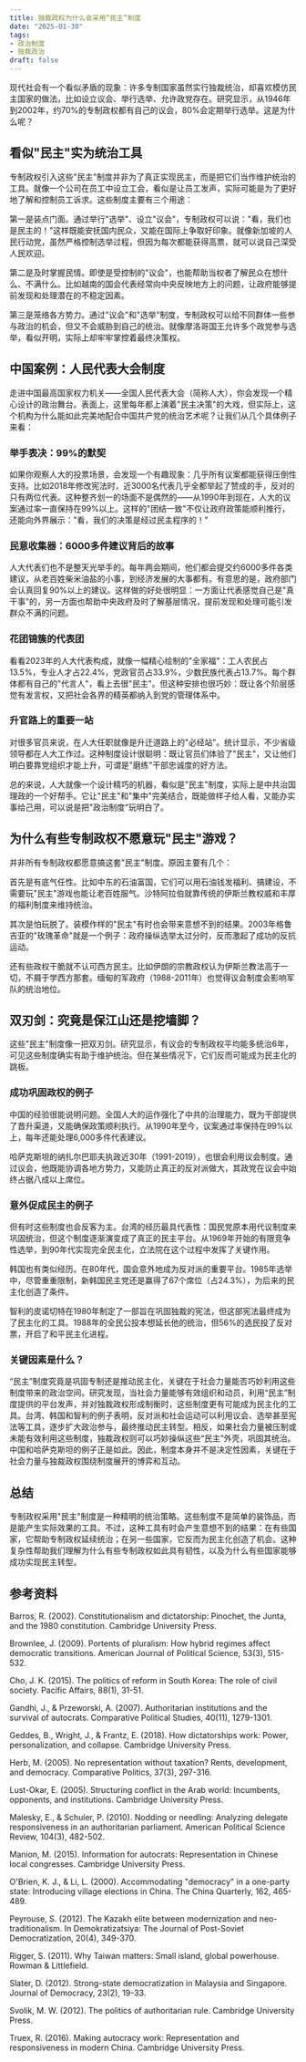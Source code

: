 ```yaml
---
title: 独裁政权为什么会采用“民主”制度
date: "2025-01-30"
tags:
- 政治制度
- 独裁政治
draft: false
---
```


现代社会有一个看似矛盾的现象：许多专制国家虽然实行独裁统治，却喜欢模仿民主国家的做法，比如设立议会、举行选举、允许政党存在。研究显示，从1946年到2002年，约70%的专制政权都有自己的议会，80%会定期举行选举。这是为什么呢？

## 看似"民主"实为统治工具

专制政权引入这些"民主"制度并非为了真正实现民主，而是把它们当作维护统治的工具。就像一个公司在员工中设立工会，看似是让员工发声，实际可能是为了更好地了解和控制员工诉求。这些制度主要有三个用途：

第一是装点门面。通过举行"选举"、设立"议会"，专制政权可以说："看，我们也是民主的！"这样既能安抚国内民众，又能在国际上争取好印象。就像新加坡的人民行动党，虽然严格控制选举过程，但因为每次都能获得高票，就可以说自己深受人民欢迎。

第二是及时掌握民情。即使是受控制的"议会"，也能帮助当权者了解民众在想什么、不满什么。比如越南的国会代表经常向中央反映地方上的问题，让政府能够提前发现和处理潜在的不稳定因素。

第三是笼络各方势力。通过"议会"和"选举"制度，专制政权可以给不同群体一些参与政治的机会，但又不会威胁到自己的统治。就像摩洛哥国王允许多个政党参与选举，看似开明，实际上却牢牢掌控着最终决策权。

## 中国案例：人民代表大会制度

走进中国最高国家权力机关——全国人民代表大会（简称人大），你会发现一个精心设计的政治舞台。表面上，这里每年都上演着"民主决策"的大戏，但实际上，这个机构为什么能如此完美地配合中国共产党的统治艺术呢？让我们从几个具体例子来看：

### 举手表决：99%的默契

如果你观察人大的投票场景，会发现一个有趣现象：几乎所有议案都能获得压倒性支持。比如2018年修改宪法时，近3000名代表几乎全都举起了赞成的手，反对的只有两位代表。这种整齐划一的场面不是偶然的——从1990年到现在，人大的议案通过率一直保持在99%以上。这样的"团结一致"不仅让政府政策能顺利推行，还能向外界展示："看，我们的决策是经过民主程序的！"

### 民意收集器：6000多件建议背后的故事

人大代表们也不是整天光举手的。每年两会期间，他们都会提交约6000多件各类建议，从老百姓柴米油盐的小事，到经济发展的大事都有。有意思的是，政府部门会认真回复90%以上的建议。这样做的好处很明显：一方面让代表感觉自己是"真干事"的，另一方面也帮助中央政府及时了解基层情况，提前发现和处理可能引发群众不满的问题。

### 花团锦簇的代表团

看看2023年的人大代表构成，就像一幅精心绘制的"全家福"：工人农民占13.5%，专业人才占22.4%，党政官员占33.9%，少数民族代表占13.7%。每个群体都有自己的"代言人"，看上去很"民主"。但这种安排也很巧妙：既让各个阶层感觉有发言权，又把社会各界的精英都纳入到党的管理体系中。

### 升官路上的重要一站

对很多官员来说，在人大任职就像是升迁道路上的"必经站"。统计显示，不少省级领导都在人大工作过。这种制度设计很聪明：既让官员们体验了"民主"，又让他们明白要靠党组织才能上升，可谓是"磨练"干部忠诚度的好方法。

总的来说，人大就像一个设计精巧的机器，看似是"民主"制度，实际上是中共治国理政的一个好帮手。它让"民主"和"集中"完美结合，既能做样子给人看，又能办实事给己用，可以说是把"政治制度"玩明白了。

## 为什么有些专制政权不愿意玩"民主"游戏？

并非所有专制政权都愿意搞这套"民主"制度。原因主要有几个：

首先是有底气任性。比如中东的石油富国，它们可以用石油钱发福利、搞建设，不需要玩"民主"游戏也能让老百姓服气。沙特阿拉伯就靠传统的伊斯兰教权威和丰厚的福利制度来维持统治。

其次是怕玩脱了。装模作样的"民主"有时也会带来意想不到的结果。2003年格鲁吉亚的"玫瑰革命"就是一个例子：政府操纵选举太过分时，反而激起了成功的反抗运动。

还有些政权干脆就不认可西方民主。比如伊朗的宗教政权认为伊斯兰教法高于一切，不屑于学西方那套。缅甸的军政府（1988-2011年）也觉得议会制度会影响军队的统治地位。

## 双刃剑：究竟是保江山还是挖墙脚？

这些"民主"制度像一把双刃剑。研究显示，有议会的专制政权平均能多统治6年，可见这些制度确实有助于维护统治。但在某些情况下，它们反而可能成为民主化的跳板。

### 成功巩固政权的例子

中国的经验很能说明问题。全国人大的运作强化了中共的治理能力，既为干部提供了晋升渠道，又能确保政策顺利执行。从1990年至今，议案通过率保持在99%以上，每年还能处理6,000多件代表建议。

哈萨克斯坦的纳扎尔巴耶夫执政近30年（1991-2019），也很会利用议会制度。通过议会，他既能协调各地方势力，又能防止真正的反对派做大，其政党在议会中始终占据八成以上席位。

### 意外促成民主的例子

但有时这些制度也会反客为主。台湾的经历最具代表性：国民党原本用代议制度来巩固统治，但这个制度逐渐演变成了真正的民主平台。从1969年开始的有限竞争性选举，到90年代实现完全民主化，立法院在这个过程中发挥了关键作用。

韩国也有类似经历。在80年代，国会意外地成为反对派的重要平台。1985年选举中，尽管重重限制，新韩国民主党还是赢得了67个席位（占24.3%），为后来的民主化创造了条件。

智利的皮诺切特在1980年制定了一部旨在巩固独裁的宪法，但这部宪法最终成为了民主化的工具。1988年的全民公投本想延长他的统治，但56%的选民投了反对票，开启了和平民主化进程。

### 关键因素是什么？

“民主”制度究竟是巩固专制还是推动民主化，关键在于社会力量能否巧妙利用这些制度带来的政治空间。研究发现，当社会力量能够有效组织和动员，利用“民主”制度提供的平台发声，并对独裁政权形成制衡时，这些制度更有可能成为民主化的工具。台湾、韩国和智利的例子表明，反对派和社会运动可以利用议会、选举甚至宪法等工具，逐步扩大政治参与，最终推动民主转型。相反，如果社会力量被压制或未能有效利用这些制度，独裁政权则可以巧妙操纵这些“民主”外壳，巩固其统治。中国和哈萨克斯坦的例子正是如此。因此，制度本身并不是决定性因素，关键在于社会力量与独裁政权围绕制度展开的博弈和互动。

## 总结

专制政权采用"民主"制度是一种精明的统治策略。这些制度不是简单的装饰品，而是能产生实际效果的工具。不过，这种工具有时会产生意想不到的结果：在有些国家，它帮助专制政权延续统治；在另一些国家，它反而为民主化创造了机会。这种复杂性帮助我们理解为什么有些专制政权如此具有韧性，以及为什么有些国家能够成功实现民主转型。

## 参考资料

Barros, R. (2002). Constitutionalism and dictatorship: Pinochet, the Junta, and the 1980 constitution. Cambridge University Press.

Brownlee, J. (2009). Portents of pluralism: How hybrid regimes affect democratic transitions. American Journal of Political Science, 53(3), 515-532.

Cho, J. K. (2015). The politics of reform in South Korea: The role of civil society. Pacific Affairs, 88(1), 31-51.

Gandhi, J., & Przeworski, A. (2007). Authoritarian institutions and the survival of autocrats. Comparative Political Studies, 40(11), 1279-1301.

Geddes, B., Wright, J., & Frantz, E. (2018). How dictatorships work: Power, personalization, and collapse. Cambridge University Press.

Herb, M. (2005). No representation without taxation? Rents, development, and democracy. Comparative Politics, 37(3), 297-316.

Lust-Okar, E. (2005). Structuring conflict in the Arab world: Incumbents, opponents, and institutions. Cambridge University Press.

Malesky, E., & Schuler, P. (2010). Nodding or needling: Analyzing delegate responsiveness in an authoritarian parliament. American Political Science Review, 104(3), 482-502.

Manion, M. (2015). Information for autocrats: Representation in Chinese local congresses. Cambridge University Press.

O'Brien, K. J., & Li, L. (2000). Accommodating "democracy" in a one-party state: Introducing village elections in China. The China Quarterly, 162, 465-489.

Peyrouse, S. (2012). The Kazakh elite between modernization and neo-traditionalism. In Demokratizatsiya: The Journal of Post-Soviet Democratization, 20(4), 349-370.

Rigger, S. (2011). Why Taiwan matters: Small island, global powerhouse. Rowman & Littlefield.

Slater, D. (2012). Strong-state democratization in Malaysia and Singapore. Journal of Democracy, 23(2), 19-33.

Svolik, M. W. (2012). The politics of authoritarian rule. Cambridge University Press.

Truex, R. (2016). Making autocracy work: Representation and responsiveness in modern China. Cambridge University Press.
